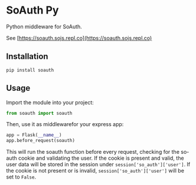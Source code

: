 # SoAuth Py

Python middleware for SoAuth.

See [https://soauth.sojs.repl.co](https://soauth.sojs.repl.co)


## Installation

```
pip install soauth
```

## Usage

Import the module into your project:

```py
from soauth import soauth
```

Then, use it as middlewarefor your express app:

```py
app = Flask(__name__)
app.before_request(soauth)
```


This will run the soauth function before every request, checking for the so-auth cookie and validating the user. If the cookie is present and valid, the user data will be stored in the session under `session['so_auth']['user']`. If the cookie is not present or is invalid, `session['so_auth']['user']` will be set to `False`.